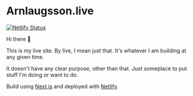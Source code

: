 # Arnlaugsson.live

[![Netlify Status](https://api.netlify.com/api/v1/badges/7429ab40-6ca2-4972-ae53-e9c724f910dc/deploy-status)](https://app.netlify.com/sites/arnlaugsson-live/deploys)

Hi there 👋

This is my live site. By live, I mean just that. It's whatever I am building at any given time.

It doesn't have any clear purpose, other than that. Just someplace to put stuff I'm doing or want to do.

Build using [Next.js](https://nextjs.org) and deployed with [Netlify](https://www.netflify.com).

